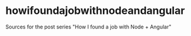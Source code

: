 # howifoundajobwithnodeandangular
Sources for the post series "How I found a job with Node + Angular"
